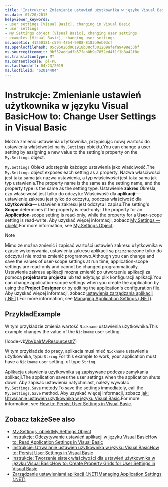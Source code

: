 ```yaml
---
title: 'Instrukcje: Zmienianie ustawień użytkownika w języku Visual Basic'
ms.date: 07/20/2015
helpviewer_keywords:
- user settings [Visual Basic], changing in Visual Basic
- user settings
- My.Settings object [Visual Basic], changing user settings
- examples [Visual Basic], changing user settings
ms.assetid: 41250181-c594-4854-9988-8183b9eb03cf
ms.openlocfilehash: 05c95026d061918b38cf301209afefa9498e33bf
ms.sourcegitcommit: 9b552addadfb57fab0b9e7852ed4f1f1b8a42f8e
ms.translationtype: MT
ms.contentlocale: pl-PL
ms.lasthandoff: 04/23/2019
ms.locfileid: "62014404"
---
```

# <a name="how-to-change-user-settings-in-visual-basic"></a><span data-ttu-id="11403-102">Instrukcje: Zmienianie ustawień użytkownika w języku Visual Basic</span><span class="sxs-lookup"><span data-stu-id="11403-102">How to: Change User Settings in Visual Basic</span></span>
<span data-ttu-id="11403-103">Można zmienić ustawienia użytkownika, przypisując nową wartość do ustawienia właściwości na `My.Settings` obiektu.</span><span class="sxs-lookup"><span data-stu-id="11403-103">You can change a user setting by assigning a new value to the setting's property on the `My.Settings` object.</span></span>  
  
 <span data-ttu-id="11403-104">`My.Settings` Obiekt udostępnia każdego ustawienia jako właściwość.</span><span class="sxs-lookup"><span data-stu-id="11403-104">The `My.Settings` object exposes each setting as a property.</span></span> <span data-ttu-id="11403-105">Nazwa właściwości jest taka sama jak nazwa ustawienia, a typ właściwości jest taka sama jak typ ustawienia.</span><span class="sxs-lookup"><span data-stu-id="11403-105">The property name is the same as the setting name, and the property type is the same as the setting type.</span></span> <span data-ttu-id="11403-106">Ustawienie **zakres** Określa, czy właściwość jest tylko do odczytu: Właściwość dla **aplikacji**— ustawienie zakresu jest tylko do odczytu, podczas właściwość dla **użytkownika**— ustawienie zakresu jest odczytu i zapisu.</span><span class="sxs-lookup"><span data-stu-id="11403-106">The setting's **Scope** determines if the property is read-only: The property for an **Application**-scope setting is read-only, while the property for a **User**-scope setting is read-write.</span></span> <span data-ttu-id="11403-107">Aby uzyskać więcej informacji, zobacz [My.Settings — obiekt](../../../../visual-basic/language-reference/objects/my-settings-object.md).</span><span class="sxs-lookup"><span data-stu-id="11403-107">For more information, see [My.Settings Object](../../../../visual-basic/language-reference/objects/my-settings-object.md).</span></span>  
  
> [!NOTE]
>  <span data-ttu-id="11403-108">Mimo że można zmienić i zapisać wartości ustawień zakresu użytkownika w czasie wykonywania, ustawienia zakresu aplikacji są przeznaczone tylko do odczytu i nie można zmienić programowo.</span><span class="sxs-lookup"><span data-stu-id="11403-108">Although you can change and save the values of user-scope settings at run time, application-scope settings are read-only and cannot be changed programmatically.</span></span> <span data-ttu-id="11403-109">Ustawienia zakresu aplikacji można zmienić po utworzeniu aplikacji za pomocą **projektanta projektu** lub też edytując plik konfiguracji aplikacji.</span><span class="sxs-lookup"><span data-stu-id="11403-109">You can change application-scope settings when you create the application by using the **Project Designer** or by editing the application's configuration file.</span></span> <span data-ttu-id="11403-110">Aby uzyskać więcej informacji, zobacz [ustawienia zarządzania aplikacji (.NET)](/visualstudio/ide/managing-application-settings-dotnet).</span><span class="sxs-lookup"><span data-stu-id="11403-110">For more information, see [Managing Application Settings (.NET)](/visualstudio/ide/managing-application-settings-dotnet).</span></span>  
  
## <a name="example"></a><span data-ttu-id="11403-111">Przykład</span><span class="sxs-lookup"><span data-stu-id="11403-111">Example</span></span>  
 <span data-ttu-id="11403-112">W tym przykładzie zmienia wartość `Nickname` ustawienia użytkownika.</span><span class="sxs-lookup"><span data-stu-id="11403-112">This example changes the value of the `Nickname` user setting.</span></span>  
  
 [!code-vb[VbVbalrMyResources#7](~/samples/snippets/visualbasic/VS_Snippets_VBCSharp/VbVbalrMyResources/VB/Form1.vb#7)]  
  
 <span data-ttu-id="11403-113">W tym przykładzie do pracy, aplikacja musi mieć `Nickname` ustawienia użytkownika, typu `String`.</span><span class="sxs-lookup"><span data-stu-id="11403-113">For this example to work, your application must have a `Nickname` user setting, of type `String`.</span></span>  
  
 <span data-ttu-id="11403-114">Aplikacja ustawienia użytkownika są zapisywane podczas zamykania aplikacji.</span><span class="sxs-lookup"><span data-stu-id="11403-114">The application saves the user settings when the application shuts down.</span></span> <span data-ttu-id="11403-115">Aby zapisać ustawienia natychmiast, należy wywołać `My.Settings.Save` metody.</span><span class="sxs-lookup"><span data-stu-id="11403-115">To save the settings immediately, call the `My.Settings.Save` method.</span></span> <span data-ttu-id="11403-116">Aby uzyskać więcej informacji, zobacz [jak: Utrwalanie ustawień użytkownika w języku Visual Basic](../../../../visual-basic/developing-apps/programming/app-settings/how-to-persist-user-settings.md).</span><span class="sxs-lookup"><span data-stu-id="11403-116">For more information, see [How to: Persist User Settings in Visual Basic](../../../../visual-basic/developing-apps/programming/app-settings/how-to-persist-user-settings.md).</span></span>  
  
## <a name="see-also"></a><span data-ttu-id="11403-117">Zobacz także</span><span class="sxs-lookup"><span data-stu-id="11403-117">See also</span></span>

- [<span data-ttu-id="11403-118">My.Settings, obiekt</span><span class="sxs-lookup"><span data-stu-id="11403-118">My.Settings Object</span></span>](../../../../visual-basic/language-reference/objects/my-settings-object.md)
- [<span data-ttu-id="11403-119">Instrukcje: Odczytywanie ustawień aplikacji w języku Visual Basic</span><span class="sxs-lookup"><span data-stu-id="11403-119">How to: Read Application Settings in Visual Basic</span></span>](../../../../visual-basic/developing-apps/programming/app-settings/how-to-read-application-settings.md)
- [<span data-ttu-id="11403-120">Instrukcje: Utrwalanie ustawień użytkownika w języku Visual Basic</span><span class="sxs-lookup"><span data-stu-id="11403-120">How to: Persist User Settings in Visual Basic</span></span>](../../../../visual-basic/developing-apps/programming/app-settings/how-to-persist-user-settings.md)
- [<span data-ttu-id="11403-121">Instrukcje: Tworzenie siatek właściwości dla ustawień użytkownika w języku Visual Basic</span><span class="sxs-lookup"><span data-stu-id="11403-121">How to: Create Property Grids for User Settings in Visual Basic</span></span>](../../../../visual-basic/developing-apps/programming/app-settings/how-to-create-property-grids-for-user-settings.md)
- [<span data-ttu-id="11403-122">Zarządzanie ustawieniami aplikacji (.NET)</span><span class="sxs-lookup"><span data-stu-id="11403-122">Managing Application Settings (.NET)</span></span>](/visualstudio/ide/managing-application-settings-dotnet)

